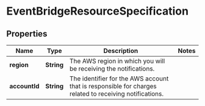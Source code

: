 # EventBridgeResourceSpecification

## Properties
Name | Type | Description | Notes
------------ | ------------- | ------------- | -------------
**region** | **String** | The AWS region in which you will be receiving the notifications. | 
**accountId** | **String** | The identifier for the AWS account that is responsible for charges related to receiving notifications. | 
